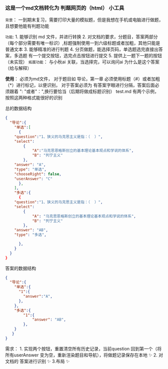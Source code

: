 ### 这是一个md文档转化为 判题网页的（html） 小工具

`背景`：
    一到期末复习，需要打印大量的模拟题，但是我想在手机或电脑进行做题，且想要他能有判题功能

`功能`:
        1. 能够识别 md 文件，并进行转换
        2. 对文档的要求，分题目，答案两部分（每个部分需要有唯一标识）,标题强制使用一到六级标题或者加粗，其他只能是普通文本
        3. 能够精准的进行判题
        4. 分页做题，能选择页码，单选题选完直接出答案，多选题 有一个提交按钮，选完点击按钮进行提交
        5. 提供上一题下一题的按钮（未实现）
`拓展功能`：
        与小秋ai 关联，当选择完，可以询问ai 为什么是这个答案（给与解释）

**使用**： 
  必须为md文件，
  对于题目如 导论，第一章  必须使用标题（#）或者加粗（*）进行标记，以便识别，
  对于答案必须为 有答案字眼进行分隔，答案后面必须跟着  ": "或者"：",换行要恰当（后期将做成标题识别）
  test.md  有两个示例，按照这两种格式能很好的识别

总的数据结构

```json
{
  "导论":{
    "单选":[
      {
	"question":"1、狭义的马克思主义是指：（  ）",
	"select":
        {
        	"A":"马克思恩格斯创立的基本理论基本观点和学说的体系",
            "B": "列宁主义"
        },
    "answer": "A",
    "type": "单选",
    "chooseRight": false,
    "userAnswer": "C"
      },
    ],
    "多选":{
      {
    "question":"1、狭义的马克思主义是指：（  ）",
    "select": 
        {
            "A": "马克思恩格斯创立的基本理论基本观点和学说的体系",
            "B": "列宁主义"
        },
    "answer": "AB",
    "type": "多选",

      },
    }
  }
}
```

答案的数据结构

```json
{
  "导论":{
    "单选":{
      "1":{
        "answer":"A",
      },
    },
    "多选":{
        "1":{	
            "answer": "AB",
        },
    }
   }
}
```


需求：
    1. 实现两个按钮，重置清空所有历史记录，当前question 回到第一个（将所有userAnswer 变为空，重新渲染题目和导航），将做题记录保存在本地 ✨ 
    2. 对文档的 答案进行识别 ✨ 
		3.布局  ✨ 



